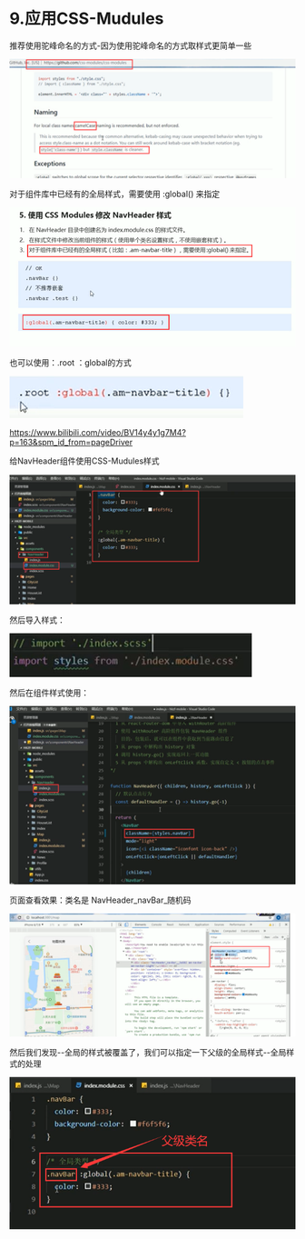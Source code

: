 # 9.应用CSS-Mudules

推荐使用驼峰命名的方式-因为使用驼峰命名的方式取样式更简单一些

![1636958125145](../../../.vuepress/public/images/1636958125145.png)





对于组件库中已经有的全局样式，需要使用  :global() 来指定

![1636958369728](../../../.vuepress/public/images/1636958369728.png)

也可以使用：.root ：global的方式

![1636958400971](../../../.vuepress/public/images/1636958400971.png)



https://www.bilibili.com/video/BV14y4y1g7M4?p=163&spm_id_from=pageDriver





给NavHeader组件使用CSS-Mudules样式

![1636958540374](../../../.vuepress/public/images/1636958540374.png)



然后导入样式：

![1636958610124](../../../.vuepress/public/images/1636958610124.png)





然后在组件样式使用：

![1636958659823](../../../.vuepress/public/images/1636958659823.png)





页面查看效果：类名是 NavHeader_navBar_随机码

![1636959292728](../../../.vuepress/public/images/1636959292728.png)





然后我们发现--全局的样式被覆盖了，我们可以指定一下父级的全局样式--全局样式的处理

![1636959415024](../../../.vuepress/public/images/1636959415024.png)

















































































